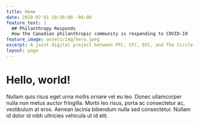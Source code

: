 ```yaml
---
title: Home
date: 2020-07-01 10:56:00 -04:00
feature_text: |
  ## Philanthropy Responds
  How the Canadian philanthropic community is responding to COVID-19
feature_image: assets/img/hero.jpeg
excerpt: A joint digital project between PFC, CFC, EFC, and The Circle.
layout: page
---
```


# Hello, world!

Nullam quis risus eget urna mollis ornare vel eu leo. Donec ullamcorper nulla non metus auctor fringilla. Morbi leo risus, porta ac consectetur ac, vestibulum at eros. Aenean lacinia bibendum nulla sed consectetur. Nullam id dolor id nibh ultricies vehicula ut id elit.